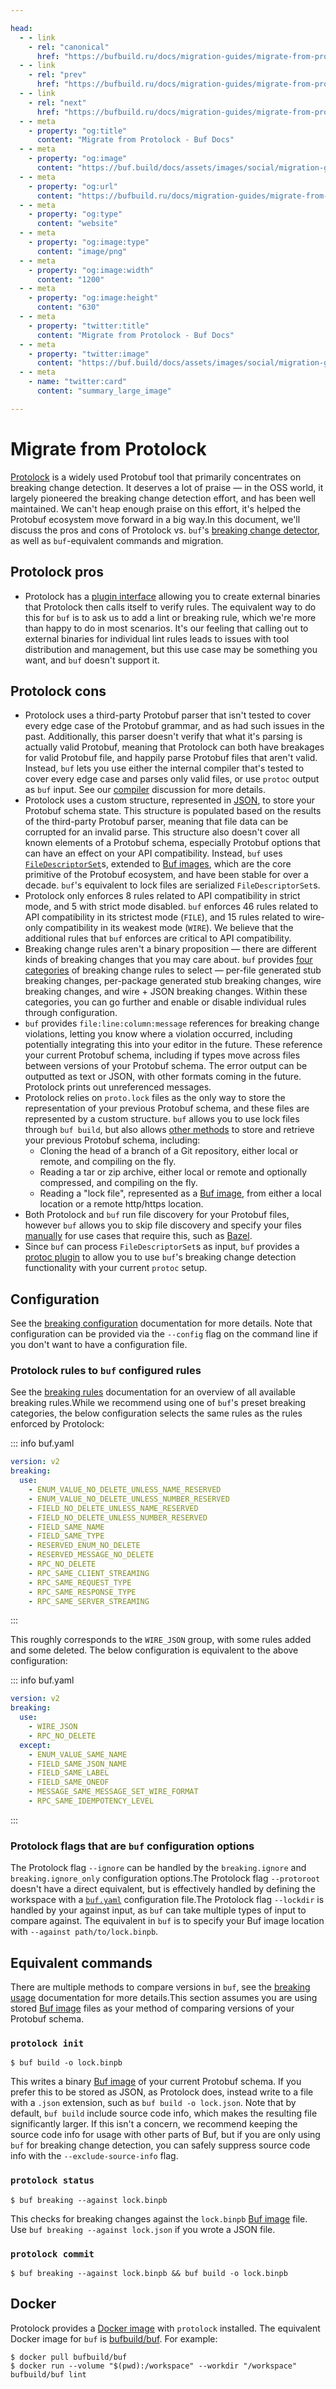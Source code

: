 ```yaml
---

head:
  - - link
    - rel: "canonical"
      href: "https://bufbuild.ru/docs/migration-guides/migrate-from-protolock/"
  - - link
    - rel: "prev"
      href: "https://bufbuild.ru/docs/migration-guides/migrate-from-prototool/"
  - - link
    - rel: "next"
      href: "https://bufbuild.ru/docs/migration-guides/migrate-from-protoc/"
  - - meta
    - property: "og:title"
      content: "Migrate from Protolock - Buf Docs"
  - - meta
    - property: "og:image"
      content: "https://buf.build/docs/assets/images/social/migration-guides/migrate-from-protolock.png"
  - - meta
    - property: "og:url"
      content: "https://bufbuild.ru/docs/migration-guides/migrate-from-protolock/"
  - - meta
    - property: "og:type"
      content: "website"
  - - meta
    - property: "og:image:type"
      content: "image/png"
  - - meta
    - property: "og:image:width"
      content: "1200"
  - - meta
    - property: "og:image:height"
      content: "630"
  - - meta
    - property: "twitter:title"
      content: "Migrate from Protolock - Buf Docs"
  - - meta
    - property: "twitter:image"
      content: "https://buf.build/docs/assets/images/social/migration-guides/migrate-from-protolock.png"
  - - meta
    - name: "twitter:card"
      content: "summary_large_image"

---
```


# Migrate from Protolock

[Protolock](https://github.com/nilslice/protolock) is a widely used Protobuf tool that primarily concentrates on breaking change detection. It deserves a lot of praise — in the OSS world, it largely pioneered the breaking change detection effort, and has been well maintained. We can't heap enough praise on this effort, it's helped the Protobuf ecosystem move forward in a big way.In this document, we'll discuss the pros and cons of Protolock vs. `buf`'s [breaking change detector](../../breaking/overview/), as well as `buf`\-equivalent commands and migration.

## Protolock pros

- Protolock has a [plugin interface](https://github.com/nilslice/protolock/wiki/Plugins) allowing you to create external binaries that Protolock then calls itself to verify rules. The equivalent way to do this for `buf` is to ask us to add a lint or breaking rule, which we're more than happy to do in most scenarios. It's our feeling that calling out to external binaries for individual lint rules leads to issues with tool distribution and management, but this use case may be something you want, and `buf` doesn't support it.

## Protolock cons

- Protolock uses a third-party Protobuf parser that isn't tested to cover every edge case of the Protobuf grammar, and as had such issues in the past. Additionally, this parser doesn't verify that what it's parsing is actually valid Protobuf, meaning that Protolock can both have breakages for valid Protobuf file, and happily parse Protobuf files that aren't valid. Instead, `buf` lets you use either the internal compiler that's tested to cover every edge case and parses only valid files, or use `protoc` output as `buf` input. See our [compiler](../../reference/internal-compiler/) discussion for more details.
- Protolock uses a custom structure, represented in [JSON](https://github.com/nilslice/protolock/blob/1a3dd1a15d36f26d0a616be4584da6a4589e7844/parse.go#L19), to store your Protobuf schema state. This structure is populated based on the results of the third-party Protobuf parser, meaning that file data can be corrupted for an invalid parse. This structure also doesn't cover all known elements of a Protobuf schema, especially Protobuf options that can have an effect on your API compatibility. Instead, `buf` uses [`FileDescriptorSet`](https://github.com/protocolbuffers/protobuf/blob/master/src/google/protobuf/descriptor.proto)s, extended to [Buf images](../../reference/images/), which are the core primitive of the Protobuf ecosystem, and have been stable for over a decade. `buf`'s equivalent to lock files are serialized `FileDescriptorSet`s.
- Protolock only enforces 8 rules related to API compatibility in strict mode, and 5 with strict mode disabled. `buf` enforces 46 rules related to API compatibility in its strictest mode (`FILE`), and 15 rules related to wire-only compatibility in its weakest mode (`WIRE`). We believe that the additional rules that `buf` enforces are critical to API compatibility.
- Breaking change rules aren't a binary proposition — there are different kinds of breaking changes that you may care about. `buf` provides [four categories](../../breaking/rules/) of breaking change rules to select — per-file generated stub breaking changes, per-package generated stub breaking changes, wire breaking changes, and wire + JSON breaking changes. Within these categories, you can go further and enable or disable individual rules through configuration.
- `buf` provides `file:line:column:message` references for breaking change violations, letting you know where a violation occurred, including potentially integrating this into your editor in the future. These reference your current Protobuf schema, including if types move across files between versions of your Protobuf schema. The error output can be outputted as text or JSON, with other formats coming in the future. Protolock prints out unreferenced messages.
- Protolock relies on `proto.lock` files as the only way to store the representation of your previous Protobuf schema, and these files are represented by a custom structure. `buf` allows you to use lock files through `buf build`, but also allows [other methods](../../breaking/overview/) to store and retrieve your previous Protobuf schema, including:
  - Cloning the head of a branch of a Git repository, either local or remote, and compiling on the fly.
  - Reading a tar or zip archive, either local or remote and optionally compressed, and compiling on the fly.
  - Reading a "lock file", represented as a [Buf image](../../reference/images/), from either a local location or a remote http/https location.
- Both Protolock and `buf` run file discovery for your Protobuf files, however `buf` allows you to skip file discovery and specify your files [manually](../../build/overview/#limit-to-specific-files) for use cases that require this, such as [Bazel](../../cli/build-systems/bazel/).
- Since `buf` can process `FileDescriptorSet`s as input, `buf` provides a [protoc plugin](../../cli/protoc-plugins/#breaking) to allow you to use `buf`'s breaking change detection functionality with your current `protoc` setup.

## Configuration

See the [breaking configuration](../../breaking/overview/#defaults-and-configuration) documentation for more details. Note that configuration can be provided via the `--config` flag on the command line if you don't want to have a configuration file.

### Protolock rules to `buf` configured rules

See the [breaking rules](../../breaking/rules/) documentation for an overview of all available breaking rules.While we recommend using one of `buf`'s preset breaking categories, the below configuration selects the same rules as the rules enforced by Protolock:

::: info buf.yaml

```yaml
version: v2
breaking:
  use:
    - ENUM_VALUE_NO_DELETE_UNLESS_NAME_RESERVED
    - ENUM_VALUE_NO_DELETE_UNLESS_NUMBER_RESERVED
    - FIELD_NO_DELETE_UNLESS_NAME_RESERVED
    - FIELD_NO_DELETE_UNLESS_NUMBER_RESERVED
    - FIELD_SAME_NAME
    - FIELD_SAME_TYPE
    - RESERVED_ENUM_NO_DELETE
    - RESERVED_MESSAGE_NO_DELETE
    - RPC_NO_DELETE
    - RPC_SAME_CLIENT_STREAMING
    - RPC_SAME_REQUEST_TYPE
    - RPC_SAME_RESPONSE_TYPE
    - RPC_SAME_SERVER_STREAMING
```

:::

This roughly corresponds to the `WIRE_JSON` group, with some rules added and some deleted. The below configuration is equivalent to the above configuration:

::: info buf.yaml

```yaml
version: v2
breaking:
  use:
    - WIRE_JSON
    - RPC_NO_DELETE
  except:
    - ENUM_VALUE_SAME_NAME
    - FIELD_SAME_JSON_NAME
    - FIELD_SAME_LABEL
    - FIELD_SAME_ONEOF
    - MESSAGE_SAME_MESSAGE_SET_WIRE_FORMAT
    - RPC_SAME_IDEMPOTENCY_LEVEL
```

:::

### Protolock flags that are `buf` configuration options

The Protolock flag `--ignore` can be handled by the `breaking.ignore` and `breaking.ignore_only` configuration options.The Protolock flag `--protoroot` doesn't have a direct equivalent, but is effectively handled by defining the workspace with a [`buf.yaml`](../../configuration/v2/buf-yaml/) configuration file.The Protolock flag `--lockdir` is handled by your against input, as `buf` can take multiple types of input to compare against. The equivalent in `buf` is to specify your Buf image location with `--against path/to/lock.binpb`.

## Equivalent commands

There are multiple methods to compare versions in `buf`, see the [breaking usage](../../breaking/quickstart/) documentation for more details.This section assumes you are using stored [Buf image](../../reference/images/) files as your method of comparing versions of your Protobuf schema.

### `protolock init`

```console
$ buf build -o lock.binpb
```

This writes a binary [Buf image](../../reference/images/) of your current Protobuf schema. If you prefer this to be stored as JSON, as Protolock does, instead write to a file with a `.json` extension, such as `buf build -o lock.json`. Note that by default, `buf build` include source code info, which makes the resulting file significantly larger. If this isn't a concern, we recommend keeping the source code info for usage with other parts of Buf, but if you are only using `buf` for breaking change detection, you can safely suppress source code info with the `--exclude-source-info` flag.

### `protolock status`

```console
$ buf breaking --against lock.binpb
```

This checks for breaking changes against the `lock.binpb` [Buf image](../../reference/images/) file. Use `buf breaking --against lock.json` if you wrote a JSON file.

### `protolock commit`

```console
$ buf breaking --against lock.binpb && buf build -o lock.binpb
```

## Docker

Protolock provides a [Docker image](https://hub.docker.com/r/nilslice/protolock) with `protolock` installed. The equivalent Docker image for `buf` is [bufbuild/buf](https://hub.docker.com/r/bufbuild/buf). For example:

```console
$ docker pull bufbuild/buf
$ docker run --volume "$(pwd):/workspace" --workdir "/workspace" bufbuild/buf lint
```
